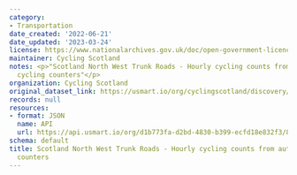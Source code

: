 ```yaml
---
category:
- Transportation
date_created: '2022-06-21'
date_updated: '2023-03-24'
license: https://www.nationalarchives.gov.uk/doc/open-government-licence/version/3/
maintainer: Cycling Scotland
notes: <p>"Scotland North West Trunk Roads - Hourly cycling counts from automatic
  cycling counters"</p>
organization: Cycling Scotland
original_dataset_link: https://usmart.io/org/cyclingscotland/discovery/discovery-view-detail/48c315c8-8aa0-41e1-b4e3-7a6a8c7a2a90
records: null
resources:
- format: JSON
  name: API
  url: https://api.usmart.io/org/d1b773fa-d2bd-4830-b399-ecfd18e832f3/8867c761-7506-41d1-8df7-d26b3f7657a5/1/urql
schema: default
title: Scotland North West Trunk Roads - Hourly cycling counts from automatic cycling
  counters
---
```

